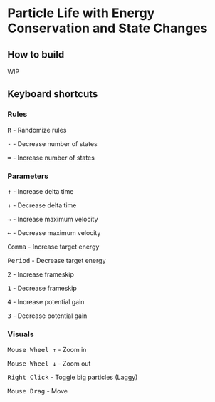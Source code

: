 # Particle Life with Energy Conservation and State Changes

## How to build

WIP

## Keyboard shortcuts

### Rules
<kbd>R</kbd> - Randomize rules

<kbd>-</kbd> - Decrease number of states

<kbd>=</kbd> - Increase number of states

### Parameters
<kbd>↑</kbd> - Increase delta time

<kbd>↓</kbd> - Decrease delta time

<kbd>→</kbd> - Increase maximum velocity
						
<kbd>←</kbd> - Decrease maximum velocity

<kbd>Comma</kbd> - Increase target energy

<kbd>Period</kbd> - Decrease target energy

<kbd>2</kbd> - Increase frameskip

<kbd>1</kbd> - Decrease frameskip

<kbd>4</kbd> - Increase potential gain

<kbd>3</kbd> - Decrease potential gain

### Visuals

<kbd>Mouse Wheel ↑</kbd> - Zoom in

<kbd>Mouse Wheel ↓</kbd> - Zoom out

<kbd>Right Click</kbd> - Toggle big particles (Laggy)

<kbd>Mouse Drag</kbd> - Move